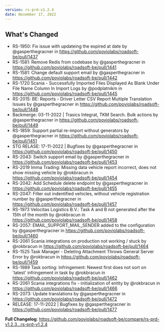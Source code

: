 ```yaml
---
version: rs-prd-v1.2.4
date: November 17, 2022
---
```


## What's Changed
* RS-1950: Fix issue with updateing the expired at date by @gasperthegracner in https://github.com/poviolabs/roadsoft-be/pull/1437
* RS-1581: Remove Redis from codebase by @gasperthegracner in https://github.com/poviolabs/roadsoft-be/pull/1441
* RS-1581: Change default support email by @gasperthegracner in https://github.com/poviolabs/roadsoft-be/pull/1442
* RS-1720 Scania - Successfully Imported Files Displayed As Blank Under File Name Column In Import Logs by @podplatnikm in https://github.com/poviolabs/roadsoft-be/pull/1445
* RS-2015: BE: Reports - Driver Letter CSV Report Multiple Translation Issues by @gasperthegracner in https://github.com/poviolabs/roadsoft-be/pull/1448
* Backmerge: 03-11-2022 | Trasics Integrat, TKM Search. Bulk actions by @gasperthegracner in https://github.com/poviolabs/roadsoft-be/pull/1449
* RS-1859: Support partial re-import without generators by @gasperthegracner in https://github.com/poviolabs/roadsoft-be/pull/1451
* STG RELASE: 17-11-2022 | Bugfixes by @gasperthegracner in https://github.com/poviolabs/roadsoft-be/pull/1450
* RS-2043: Switch support email by @gasperthegracner in https://github.com/poviolabs/roadsoft-be/pull/1453
* RS-2019 Imma Trading: Missing data vehicle report incorrect, does not show missing vehicle by @rokbracun in https://github.com/poviolabs/roadsoft-be/pull/1454
* RS-2042: Add Schedule delete endpoint by @gasperthegracner in https://github.com/poviolabs/roadsoft-be/pull/1455
* RS-2047: Filter out indentified vehicles, without vehicle registration number by @gasperthegracner in https://github.com/poviolabs/roadsoft-be/pull/1457
* RS-1973 Velocitas Logistics B.V.: Task A and B not generated after the 15th of the month by @rokbracun in https://github.com/poviolabs/roadsoft-be/pull/1458
* RS-2057: EMAIL_SUPPORT_MAIL_SENDER added to the configuration by @gasperthegracner in https://github.com/poviolabs/roadsoft-be/pull/1460
* RS-2061 Scania integrations on production not working / stuck by @rokbracun in https://github.com/poviolabs/roadsoft-be/pull/1464
* RS-1525 Task Manager - Deleting Attachment Throws General Server Error by @rokbracun in https://github.com/poviolabs/roadsoft-be/pull/1459
* RS-1989 Task sorting: Infringement: Newest first does not sort on 'latest' infringement in task by @rokbracun in https://github.com/poviolabs/roadsoft-be/pull/1462
* RS-2061 Scania integrations fix - initialization of entity by @rokbracun in https://github.com/poviolabs/roadsoft-be/pull/1466
* RS-2073: Update translations by @gasperthegracner in https://github.com/poviolabs/roadsoft-be/pull/1472
* RELEASE: 17-11-2022 | Bugfixes by @gasperthegracner in https://github.com/poviolabs/roadsoft-be/pull/1477


**Full Changelog**: https://github.com/poviolabs/roadsoft-be/compare/rs-prd-v1.2.3...rs-prd-v1.2.4